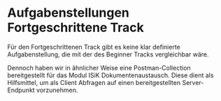 # Aufgabenstellungen Fortgeschrittene Track

Für den Fortgeschrittenen Track gibt es keine klar definierte Aufgabenstellung, die mit der des Beginner Tracks vergleichbar wäre.

Dennoch haben wir in ähnlicher Weise eine Postman-Collection bereitgestellt für das Modul ISiK Dokumentenaustausch.
Diese dient als Hilfsmittel, um als Client Abfragen auf einen bereitgestellten Server-Endpunkt vorzunehmen.
